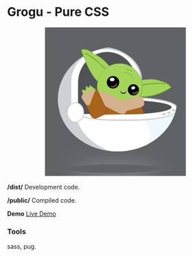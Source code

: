 # Grogu - Pure CSS

<p align="center" class="bg">
  <a href="https://github.com/madelynarana/codepen/tree/master/005_grogu"><img src="https://raw.githubusercontent.com/madelynarana/assets/master/codepen/grogu.png" /></a>
</p>

<b>/dist/</b> Development code.

<b>/public/</b> Compiled code.

<b>Demo</b> <a href="https://madelynarana.github.io/codepen/005_grogu/public/" target="_blank">Live Demo</a>

### Tools

sass, pug.


